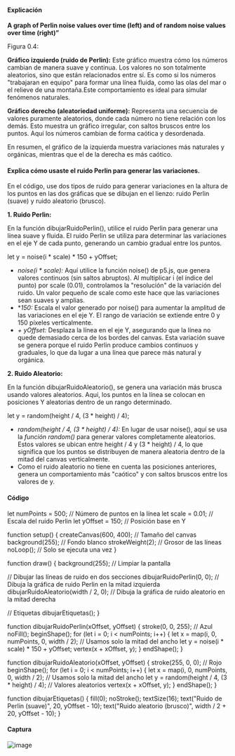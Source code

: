 #### Explicación
**A graph of Perlin noise values over time (left) and of random noise values over time (right)”**

Figura 0.4:

**Gráfico izquierdo (ruido de Perlin):**
Este gráfico muestra cómo los números cambian de manera suave y continua. Los valores no son totalmente aleatorios, sino que están relacionados entre sí. Es como si los números "trabajaran en equipo" para formar una línea fluida, como las olas del mar o el relieve de una montaña.Este comportamiento es ideal para simular fenómenos naturales.

**Gráfico derecho (aleatoriedad uniforme):**
Representa una secuencia de valores puramente aleatorios, donde cada número no tiene relación con los demás. Esto muestra un gráfico irregular, con saltos bruscos entre los puntos. Aquí los números cambian de forma caótica y desordenada.

En resumen, el gráfico de la izquierda muestra variaciones más naturales y orgánicas, mientras que el de la derecha es más caótico.

#### Explica cómo usaste el ruido Perlin para generar las variaciones.

En el código, use dos tipos de ruido para generar variaciones en la altura de los puntos en las dos gráficas que se dibujan en el lienzo: ruido Perlin (suave) y ruido aleatorio (brusco).

**1. Ruido Perlin:**

En la función dibujarRuidoPerlin(), utilice el ruido Perlin para generar una línea suave y fluida. El ruido Perlin se utiliza para determinar las variaciones en el eje Y de cada punto, generando un cambio gradual entre los puntos.

let y = noise(i * scale) * 150 + yOffset;

- *noise(i * scale):* Aquí utilice la función noise() de p5.js, que genera valores continuos (sin saltos abruptos). Al multiplicar i (el índice del punto) por scale (0.01), controlamos la "resolución" de la variación del ruido. Un valor pequeño de scale como este hace que las variaciones sean suaves y amplias.
- **150:* Escala el valor generado por noise() para aumentar la amplitud de las variaciones en el eje Y. El rango de variación se extiende entre 0 y 150 píxeles verticalmente.
- *+ yOffset:* Desplaza la línea en el eje Y, asegurando que la línea no quede demasiado cerca de los bordes del canvas.
Esta variación suave se genera porque el ruido Perlin produce cambios continuos y graduales, lo que da lugar a una línea que parece más natural y orgánica.

**2. Ruido Aleatorio:**

En la función dibujarRuidoAleatorio(), se genera una variación más brusca usando valores aleatorios. Aquí, los puntos en la línea se colocan en posiciones Y aleatorias dentro de un rango determinado.

let y = random(height / 4, (3 * height) / 4);

- *random(height / 4, (3 * height) / 4):* En lugar de usar noise(), aquí se usa la *función random()* para generar valores completamente aleatorios. Estos valores se ubican entre height / 4 y (3 * height) / 4, lo que significa que los puntos se distribuyen de manera aleatoria dentro de la mitad del canvas verticalmente.
- Como el ruido aleatorio no tiene en cuenta las posiciones anteriores, genera un comportamiento más "caótico" y con saltos bruscos entre los valores de y.

#### Código

let numPoints = 500; // Número de puntos en la línea
let scale = 0.01; // Escala del ruido Perlin
let yOffset = 150; // Posición base en Y

function setup() {
  createCanvas(600, 400); // Tamaño del canvas
  background(255); // Fondo blanco
  strokeWeight(2); // Grosor de las líneas
  noLoop(); // Solo se ejecuta una vez
}

function draw() {
  background(255); // Limpiar la pantalla

  // Dibujar las líneas de ruido en dos secciones
  dibujarRuidoPerlin(0, 0); // Dibuja la gráfica de ruido Perlin en la mitad izquierda
  dibujarRuidoAleatorio(width / 2, 0); // Dibuja la gráfica de ruido aleatorio en la mitad derecha

  // Etiquetas
  dibujarEtiquetas();
}

function dibujarRuidoPerlin(xOffset, yOffset) {
  stroke(0, 0, 255); // Azul
  noFill();
  beginShape();
  for (let i = 0; i < numPoints; i++) {
    let x = map(i, 0, numPoints, 0, width / 2); // Usamos solo la mitad del ancho
    let y = noise(i * scale) * 150 + yOffset;
    vertex(x + xOffset, y);
  }
  endShape();
}

function dibujarRuidoAleatorio(xOffset, yOffset) {
  stroke(255, 0, 0); // Rojo
  beginShape();
  for (let i = 0; i < numPoints; i++) {
    let x = map(i, 0, numPoints, 0, width / 2); // Usamos solo la mitad del ancho
    let y = random(height / 4, (3 * height) / 4); // Valores aleatorios
    vertex(x + xOffset, y);
  }
  endShape();
}

function dibujarEtiquetas() {
  fill(0);
  noStroke();
  textSize(16);
  text("Ruido de Perlin (suave)", 20, yOffset - 10);
  text("Ruido aleatorio (brusco)", width / 2 + 20, yOffset - 10);
}

#### Captura

![image](https://github.com/user-attachments/assets/1b1c64ce-cfee-4c04-ad65-f51f0367dca3)
